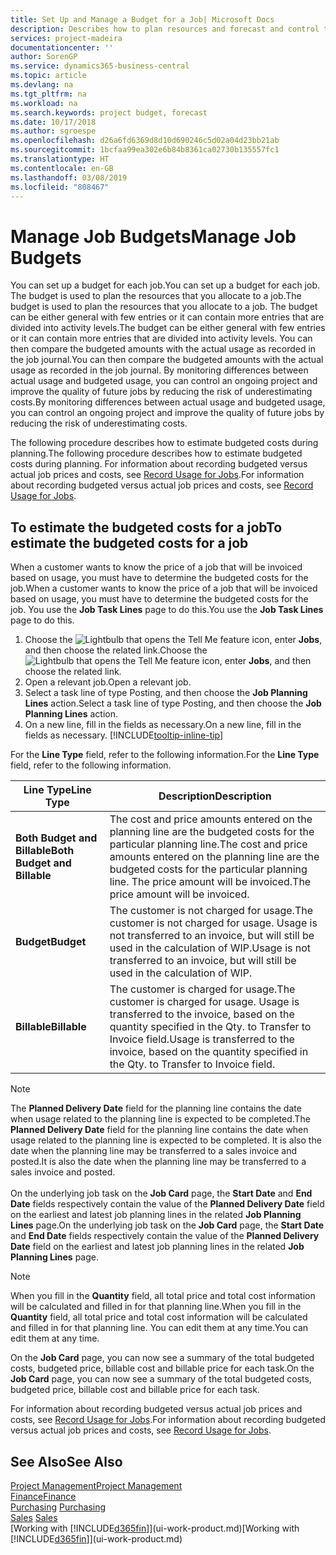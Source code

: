 ```yaml
---
title: Set Up and Manage a Budget for a Job| Microsoft Docs
description: Describes how to plan resources and forecast and control the costs of a project by setting up a budget for each job.
services: project-madeira
documentationcenter: ''
author: SorenGP
ms.service: dynamics365-business-central
ms.topic: article
ms.devlang: na
ms.tgt_pltfrm: na
ms.workload: na
ms.search.keywords: project budget, forecast
ms.date: 10/17/2018
ms.author: sgroespe
ms.openlocfilehash: d26a6fd6369d8d10d690246c5d02a04d23bb21ab
ms.sourcegitcommit: 1bcfaa99ea302e6b84b8361ca02730b135557fc1
ms.translationtype: HT
ms.contentlocale: en-GB
ms.lasthandoff: 03/08/2019
ms.locfileid: "808467"
---
```

# <a name="manage-job-budgets"></a><span data-ttu-id="c86ee-103">Manage Job Budgets</span><span class="sxs-lookup"><span data-stu-id="c86ee-103">Manage Job Budgets</span></span>
<span data-ttu-id="c86ee-104">You can set up a budget for each job.</span><span class="sxs-lookup"><span data-stu-id="c86ee-104">You can set up a budget for each job.</span></span> <span data-ttu-id="c86ee-105">The budget is used to plan the resources that you allocate to a job.</span><span class="sxs-lookup"><span data-stu-id="c86ee-105">The budget is used to plan the resources that you allocate to a job.</span></span> <span data-ttu-id="c86ee-106">The budget can be either general with few entries or it can contain more entries that are divided into activity levels.</span><span class="sxs-lookup"><span data-stu-id="c86ee-106">The budget can be either general with few entries or it can contain more entries that are divided into activity levels.</span></span> <span data-ttu-id="c86ee-107">You can then compare the budgeted amounts with the actual usage as recorded in the job journal.</span><span class="sxs-lookup"><span data-stu-id="c86ee-107">You can then compare the budgeted amounts with the actual usage as recorded in the job journal.</span></span> <span data-ttu-id="c86ee-108">By monitoring differences between actual usage and budgeted usage, you can control an ongoing project and improve the quality of future jobs by reducing the risk of underestimating costs.</span><span class="sxs-lookup"><span data-stu-id="c86ee-108">By monitoring differences between actual usage and budgeted usage, you can control an ongoing project and improve the quality of future jobs by reducing the risk of underestimating costs.</span></span>

<span data-ttu-id="c86ee-109">The following procedure describes how to estimate budgeted costs during planning.</span><span class="sxs-lookup"><span data-stu-id="c86ee-109">The following procedure describes how to estimate budgeted costs during planning.</span></span> <span data-ttu-id="c86ee-110">For information about recording budgeted versus actual job prices and costs, see [Record Usage for Jobs](projects-how-record-job-usage.md).</span><span class="sxs-lookup"><span data-stu-id="c86ee-110">For information about recording budgeted versus actual job prices and costs, see [Record Usage for Jobs](projects-how-record-job-usage.md).</span></span>  

## <a name="JobBudgetCosts"></a> <span data-ttu-id="c86ee-111">To estimate the budgeted costs for a job</span><span class="sxs-lookup"><span data-stu-id="c86ee-111">To estimate the budgeted costs for a job</span></span>
<span data-ttu-id="c86ee-112">When a customer wants to know the price of a job that will be invoiced based on usage, you must have to determine the budgeted costs for the job.</span><span class="sxs-lookup"><span data-stu-id="c86ee-112">When a customer wants to know the price of a job that will be invoiced based on usage, you must have to determine the budgeted costs for the job.</span></span> <span data-ttu-id="c86ee-113">You use the **Job Task Lines** page to do this.</span><span class="sxs-lookup"><span data-stu-id="c86ee-113">You use the **Job Task Lines** page to do this.</span></span>

1. <span data-ttu-id="c86ee-114">Choose the ![Lightbulb that opens the Tell Me feature](media/ui-search/search_small.png "Tell me what you want to do") icon, enter **Jobs**, and then choose the related link.</span><span class="sxs-lookup"><span data-stu-id="c86ee-114">Choose the ![Lightbulb that opens the Tell Me feature](media/ui-search/search_small.png "Tell me what you want to do") icon, enter **Jobs**, and then choose the related link.</span></span>  
2. <span data-ttu-id="c86ee-115">Open a relevant job.</span><span class="sxs-lookup"><span data-stu-id="c86ee-115">Open a relevant job.</span></span>
3. <span data-ttu-id="c86ee-116">Select a task line of type Posting, and then choose the **Job Planning Lines** action.</span><span class="sxs-lookup"><span data-stu-id="c86ee-116">Select a task line of type Posting, and then choose the **Job Planning Lines** action.</span></span>
4. <span data-ttu-id="c86ee-117">On a new line, fill in the fields as necessary.</span><span class="sxs-lookup"><span data-stu-id="c86ee-117">On a new line, fill in the fields as necessary.</span></span> [!INCLUDE[tooltip-inline-tip](includes/tooltip-inline-tip_md.md)]   

<span data-ttu-id="c86ee-118">For the **Line Type** field, refer to the following information.</span><span class="sxs-lookup"><span data-stu-id="c86ee-118">For the **Line Type** field, refer to the following information.</span></span>  

| <span data-ttu-id="c86ee-119">Line Type</span><span class="sxs-lookup"><span data-stu-id="c86ee-119">Line Type</span></span> | <span data-ttu-id="c86ee-120">Description</span><span class="sxs-lookup"><span data-stu-id="c86ee-120">Description</span></span> |
| --- | --- |
| <span data-ttu-id="c86ee-121">**Both Budget and Billable**</span><span class="sxs-lookup"><span data-stu-id="c86ee-121">**Both Budget and Billable**</span></span> |<span data-ttu-id="c86ee-122">The cost and price amounts entered on the planning line are the budgeted costs for the particular planning line.</span><span class="sxs-lookup"><span data-stu-id="c86ee-122">The cost and price amounts entered on the planning line are the budgeted costs for the particular planning line.</span></span> <span data-ttu-id="c86ee-123">The price amount will be invoiced.</span><span class="sxs-lookup"><span data-stu-id="c86ee-123">The price amount will be invoiced.</span></span> |
| <span data-ttu-id="c86ee-124">**Budget**</span><span class="sxs-lookup"><span data-stu-id="c86ee-124">**Budget**</span></span> |<span data-ttu-id="c86ee-125">The customer is not charged for usage.</span><span class="sxs-lookup"><span data-stu-id="c86ee-125">The customer is not charged for usage.</span></span> <span data-ttu-id="c86ee-126">Usage is not transferred to an invoice, but will still be used in the calculation of WIP.</span><span class="sxs-lookup"><span data-stu-id="c86ee-126">Usage is not transferred to an invoice, but will still be used in the calculation of WIP.</span></span> |
| <span data-ttu-id="c86ee-127">**Billable**</span><span class="sxs-lookup"><span data-stu-id="c86ee-127">**Billable**</span></span> |<span data-ttu-id="c86ee-128">The customer is charged for usage.</span><span class="sxs-lookup"><span data-stu-id="c86ee-128">The customer is charged for usage.</span></span> <span data-ttu-id="c86ee-129">Usage is transferred to the invoice, based on the quantity specified in the Qty. to Transfer to Invoice field.</span><span class="sxs-lookup"><span data-stu-id="c86ee-129">Usage is transferred to the invoice, based on the quantity specified in the Qty. to Transfer to Invoice field.</span></span> |

> [!NOTE]  
> <span data-ttu-id="c86ee-130">The **Planned Delivery Date** field for the planning line contains the date when usage related to the planning line is expected to be completed.</span><span class="sxs-lookup"><span data-stu-id="c86ee-130">The **Planned Delivery Date** field for the planning line contains the date when usage related to the planning line is expected to be completed.</span></span> <span data-ttu-id="c86ee-131">It is also the date when the planning line may be transferred to a sales invoice and posted.</span><span class="sxs-lookup"><span data-stu-id="c86ee-131">It is also the date when the planning line may be transferred to a sales invoice and posted.</span></span> <br /><br /> <span data-ttu-id="c86ee-132">On the underlying job task on the **Job Card** page, the **Start Date** and **End Date** fields respectively contain the value of the **Planned Delivery Date** field on the earliest and latest job planning lines in the related **Job Planning Lines** page.</span><span class="sxs-lookup"><span data-stu-id="c86ee-132">On the underlying job task on the **Job Card** page, the **Start Date** and **End Date** fields respectively contain the value of the **Planned Delivery Date** field on the earliest and latest job planning lines in the related **Job Planning Lines** page.</span></span>

> [!NOTE]  
>   <span data-ttu-id="c86ee-133">When you fill in the **Quantity** field, all total price and total cost information will be calculated and filled in for that planning line.</span><span class="sxs-lookup"><span data-stu-id="c86ee-133">When you fill in the **Quantity** field, all total price and total cost information will be calculated and filled in for that planning line.</span></span> <span data-ttu-id="c86ee-134">You can edit them at any time.</span><span class="sxs-lookup"><span data-stu-id="c86ee-134">You can edit them at any time.</span></span>

<span data-ttu-id="c86ee-135">On the **Job Card** page, you can now see a summary of the total budgeted costs, budgeted price, billable cost and billable price for each task.</span><span class="sxs-lookup"><span data-stu-id="c86ee-135">On the **Job Card** page, you can now see a summary of the total budgeted costs, budgeted price, billable cost and billable price for each task.</span></span>

<span data-ttu-id="c86ee-136">For information about recording budgeted versus actual job prices and costs, see [Record Usage for Jobs](projects-how-record-job-usage.md).</span><span class="sxs-lookup"><span data-stu-id="c86ee-136">For information about recording budgeted versus actual job prices and costs, see [Record Usage for Jobs](projects-how-record-job-usage.md).</span></span>

## <a name="see-also"></a><span data-ttu-id="c86ee-137">See Also</span><span class="sxs-lookup"><span data-stu-id="c86ee-137">See Also</span></span>
[<span data-ttu-id="c86ee-138">Project Management</span><span class="sxs-lookup"><span data-stu-id="c86ee-138">Project Management</span></span>](projects-manage-projects.md)  
[<span data-ttu-id="c86ee-139">Finance</span><span class="sxs-lookup"><span data-stu-id="c86ee-139">Finance</span></span>](finance.md)  
<span data-ttu-id="c86ee-140">[Purchasing](purchasing-manage-purchasing.md)       </span><span class="sxs-lookup"><span data-stu-id="c86ee-140">[Purchasing](purchasing-manage-purchasing.md)       </span></span>  
<span data-ttu-id="c86ee-141">[Sales](sales-manage-sales.md)    </span><span class="sxs-lookup"><span data-stu-id="c86ee-141">[Sales](sales-manage-sales.md)    </span></span>  
<span data-ttu-id="c86ee-142">[Working with [!INCLUDE[d365fin](includes/d365fin_md.md)]](ui-work-product.md)</span><span class="sxs-lookup"><span data-stu-id="c86ee-142">[Working with [!INCLUDE[d365fin](includes/d365fin_md.md)]](ui-work-product.md)</span></span>  
